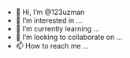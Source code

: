 - 👋 Hi, I’m @123uzman
- 👀 I’m interested in ...
- 🌱 I’m currently learning ...
- 💞️ I’m looking to collaborate on ...
- 📫 How to reach me ...

<!---
123uzman/123uzman is a ✨ special ✨ repository because its `README.md` (this file) appears on your GitHub profile.
You can click the Preview link to take a look at your changes.
--->
